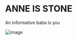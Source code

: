 # ANNE IS STONE
An informative baba is you

![image](https://user-images.githubusercontent.com/50682065/146619339-e7cb4eb8-93cd-4d03-9f4a-c166eb670ce7.png)

